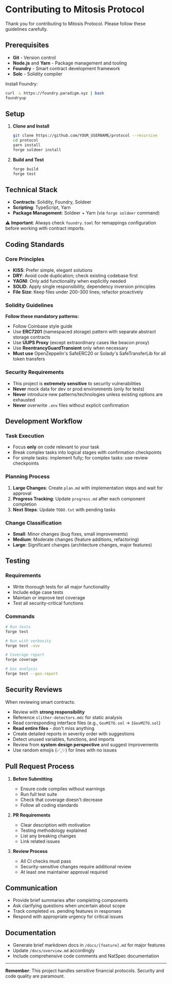 # Contributing to Mitosis Protocol

Thank you for contributing to Mitosis Protocol. Please follow these guidelines carefully.

## Prerequisites

- **Git** - Version control
- **Node.js** and **Yarn** - Package management and tooling
- **Foundry** - Smart contract development framework
- **Solc** - Solidity compiler

Install Foundry:
```bash
curl -L https://foundry.paradigm.xyz | bash
foundryup
```

## Setup

1. **Clone and Install**
   ```bash
   git clone https://github.com/YOUR_USERNAME/protocol --recursive
   cd protocol
   yarn install
   forge soldeer install
   ```

2. **Build and Test**
   ```bash
   forge build
   forge test
   ```

## Technical Stack

- **Contracts**: Solidity, Foundry, Soldeer
- **Scripting**: TypeScript, Yarn
- **Package Management**: Soldeer + Yarn (via `forge soldeer` command)

⚠️ **Important**: Always check `foundry.toml` for remappings configuration before working with contract imports.

## Coding Standards

### Core Principles
- **KISS**: Prefer simple, elegant solutions
- **DRY**: Avoid code duplication; check existing codebase first
- **YAGNI**: Only add functionality when explicitly needed
- **SOLID**: Apply single responsibility, dependency inversion principles
- **File Size**: Keep files under 200-300 lines; refactor proactively

### Solidity Guidelines

**Follow these mandatory patterns:**
- Follow Coinbase style guide
- Use **ERC7201** (namespaced storage) pattern with separate abstract storage contracts
- Use **UUPS Proxy** (except extraordinary cases like beacon proxy)
- Use **ReentrancyGuardTransient** only when necessary
- **Must use** OpenZeppelin's SafeERC20 or Solady's SafeTransferLib for all token transfers

### Security Requirements
- This project is **extremely sensitive** to security vulnerabilities
- **Never** mock data for dev or prod environments (only for tests)
- **Never** introduce new patterns/technologies unless existing options are exhausted
- **Never** overwrite `.env` files without explicit confirmation

## Development Workflow

### Task Execution
- Focus **only** on code relevant to your task
- Break complex tasks into logical stages with confirmation checkpoints
- For simple tasks: implement fully; for complex tasks: use review checkpoints

### Planning Process
1. **Large Changes**: Create `plan.md` with implementation steps and wait for approval
2. **Progress Tracking**: Update `progress.md` after each component completion
3. **Next Steps**: Update `TODO.txt` with pending tasks

### Change Classification
- **Small**: Minor changes (bug fixes, small improvements)
- **Medium**: Moderate changes (feature additions, refactoring)
- **Large**: Significant changes (architecture changes, major features)

## Testing

### Requirements
- Write thorough tests for all major functionality
- Include edge case tests
- Maintain or improve test coverage
- Test all security-critical functions

### Commands
```bash
# Run tests
forge test

# Run with verbosity
forge test -vvv

# Coverage report
forge coverage

# Gas analysis
forge test --gas-report
```

## Security Reviews

When reviewing smart contracts:
- Review with **strong responsibility**
- Reference `slither-detectors.mdc` for static analysis
- Read corresponding interface files (e.g., `GovMITO.sol` → `IGovMITO.sol`)
- **Read entire files** - don't miss anything
- Create detailed reports in severity order with suggestions
- Detect unused variables, functions, and imports
- Review from **system design perspective** and suggest improvements
- Use random emojis (✅,✨) for lines with no issues

## Pull Request Process

1. **Before Submitting**
   - Ensure code compiles without warnings
   - Run full test suite
   - Check that coverage doesn't decrease
   - Follow all coding standards

2. **PR Requirements**
   - Clear description with motivation
   - Testing methodology explained
   - List any breaking changes
   - Link related issues

3. **Review Process**
   - All CI checks must pass
   - Security-sensitive changes require additional review
   - At least one maintainer approval required

## Communication

- Provide brief summaries after completing components
- Ask clarifying questions when uncertain about scope
- Track completed vs. pending features in responses
- Respond with appropriate urgency for critical issues

## Documentation

- Generate brief markdown docs in `/docs/[feature].md` for major features
- Update `/docs/overview.md` accordingly
- Include comprehensive code comments and NatSpec documentation

---

**Remember**: This project handles sensitive financial protocols. Security and code quality are paramount. 